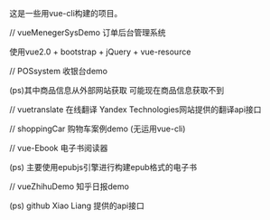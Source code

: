 ﻿这是一些用vue-cli构建的项目。

// vueMenegerSysDemo 订单后台管理系统

  使用vue2.0 + bootstrap + jQuery + vue-resource


// POSsystem  收银台demo
 
 (ps)其中商品信息从外部网站获取  可能现在商品信息获取不到


// vuetranslate  在线翻译   Yandex Technologies网站提供的翻译api接口


// shoppingCar  购物车案例demo (无运用vue-cli)


// vue-Ebook   电子书阅读器

 (ps) 主要使用epubjs引擎进行构建epub格式的电子书
 
 
// vueZhihuDemo   知乎日报demo 

  (ps) github Xiao Liang 提供的api接口